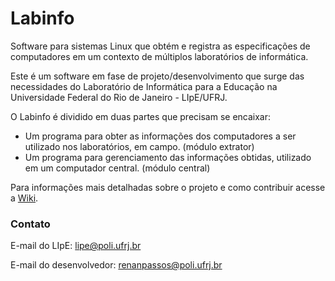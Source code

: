 # Labinfo

Software para sistemas Linux que obtém e registra as especificações de computadores em um contexto de múltiplos laboratórios de informática.

Este é um software em fase de projeto/desenvolvimento que surge das necessidades do Laboratório de Informática para a Educação na Universidade Federal do Rio de Janeiro - LIpE/UFRJ.

O Labinfo é dividido em duas partes que precisam se encaixar:
* Um programa para obter as informações dos computadores a ser utilizado nos laboratórios, em campo. (módulo extrator)
* Um programa para gerenciamento das informações obtidas, utilizado em um computador central. (módulo central)

Para informações mais detalhadas sobre o projeto e como contribuir acesse a [Wiki](https://github.com/renanrms/labinfo/wiki).

### Contato

E-mail do LIpE: lipe@poli.ufrj.br

E-mail do desenvolvedor: renanpassos@poli.ufrj.br
